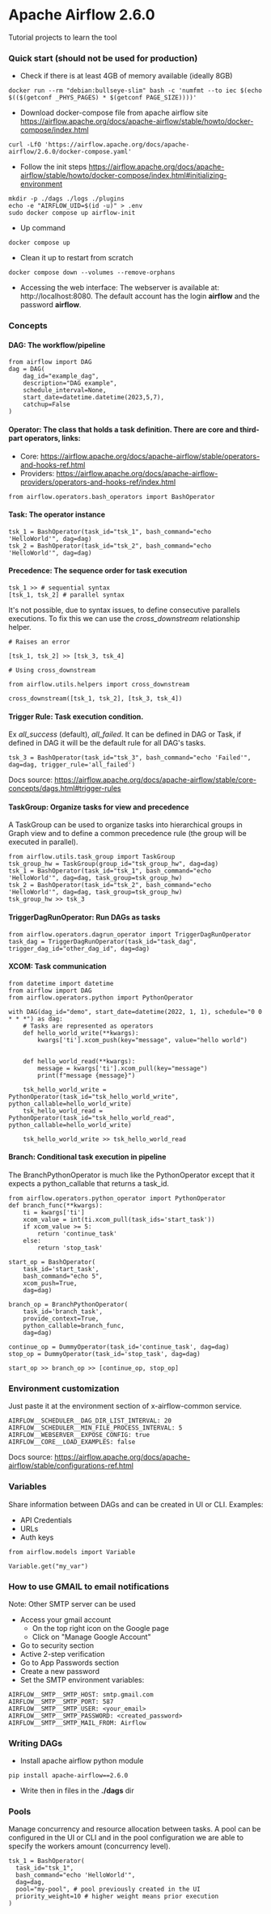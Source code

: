 # Apache Airflow 2.6.0
Tutorial projects to learn the tool
### Quick start (should not be used for production)
- Check if there is at least 4GB of memory available (ideally 8GB)
```
docker run --rm "debian:bullseye-slim" bash -c 'numfmt --to iec $(echo $(($(getconf _PHYS_PAGES) * $(getconf PAGE_SIZE))))'
```
- Download docker-compose file from apache airflow site https://airflow.apache.org/docs/apache-airflow/stable/howto/docker-compose/index.html
```
curl -LfO 'https://airflow.apache.org/docs/apache-airflow/2.6.0/docker-compose.yaml'
```
- Follow the init steps https://airflow.apache.org/docs/apache-airflow/stable/howto/docker-compose/index.html#initializing-environment
```
mkdir -p ./dags ./logs ./plugins
echo -e "AIRFLOW_UID=$(id -u)" > .env
sudo docker compose up airflow-init
```
- Up command
```
docker compose up
```
- Clean it up to restart from scratch
```
docker compose down --volumes --remove-orphans
```
- Accessing the web interface: The webserver is available at: http://localhost:8080. The default account has the login **airflow** and the password **airflow**.


### Concepts
#### DAG: The workflow/pipeline
```
from airflow import DAG
dag = DAG(
    dag_id="example_dag", 
    description="DAG example", 
    schedule_interval=None,
    start_date=datetime.datetime(2023,5,7),
    catchup=False
)
```
#### Operator: The class that holds a task definition. There are core and third-part operators, links:
- Core: https://airflow.apache.org/docs/apache-airflow/stable/operators-and-hooks-ref.html
- Providers: https://airflow.apache.org/docs/apache-airflow-providers/operators-and-hooks-ref/index.html
```
from airflow.operators.bash_operators import BashOperator
```
#### Task: The operator instance
```
tsk_1 = BashOperator(task_id="tsk_1", bash_command="echo 'HelloWorld'", dag=dag)
tsk_2 = BashOperator(task_id="tsk_2", bash_command="echo 'HelloWorld'", dag=dag)
```
#### Precedence: The sequence order for task execution
```
tsk_1 >> # sequential syntax
[tsk_1, tsk_2] # parallel syntax 
```
It's not possible, due to syntax issues, to define consecutive parallels executions.
To fix this we can use the _cross_downstream_ relationship helper.
```
# Raises an error

[tsk_1, tsk_2] >> [tsk_3, tsk_4]
```
```
# Using cross_downstream

from airflow.utils.helpers import cross_downstream

cross_downstream([tsk_1, tsk_2], [tsk_3, tsk_4])

```
#### Trigger Rule: Task execution condition. 
Ex _all_success_ (default), _all_failed_. It can be defined in DAG or Task, if defined in DAG it will be the default rule for all DAG's tasks.
```
tsk_3 = BashOperator(task_id="tsk_3", bash_command="echo 'Failed'", dag=dag, trigger_rule='all_failed')
```
Docs source: https://airflow.apache.org/docs/apache-airflow/stable/core-concepts/dags.html#trigger-rules

#### TaskGroup: Organize tasks for view and precedence 
A TaskGroup can be used to organize tasks into hierarchical groups in Graph view and to define a common precedence rule 
(the group will be executed in parallel).
```
from airflow.utils.task_group import TaskGroup
tsk_group_hw = TaskGroup(group_id="tsk_group_hw", dag=dag)
tsk_1 = BashOperator(task_id="tsk_1", bash_command="echo 'HelloWorld'", dag=dag, task_group=tsk_group_hw)
tsk_2 = BashOperator(task_id="tsk_2", bash_command="echo 'HelloWorld'", dag=dag, task_group=tsk_group_hw)
tsk_group_hw >> tsk_3
```
#### TriggerDagRunOperator: Run DAGs as tasks
```
from airflow.operators.dagrun_operator import TriggerDagRunOperator
task_dag = TriggerDagRunOperator(task_id="task_dag", trigger_dag_id="other_dag_id", dag=dag)
```
#### XCOM: Task communication
```
from datetime import datetime
from airflow import DAG
from airflow.operators.python import PythonOperator

with DAG(dag_id="demo", start_date=datetime(2022, 1, 1), schedule="0 0 * * *") as dag:
    # Tasks are represented as operators
    def hello_world_write(**kwargs):
        kwargs['ti'].xcom_push(key="message", value="hello world")
    
    
    def hello_world_read(**kwargs):
        message = kwargs['ti'].xcom_pull(key="message")
        print(f"message {message}")
    
    tsk_hello_world_write = PythonOperator(task_id="tsk_hello_world_write", python_callable=hello_world_write)
    tsk_hello_world_read = PythonOperator(task_id="tsk_hello_world_read", python_callable=hello_world_write)

    tsk_hello_world_write >> tsk_hello_world_read
```
#### Branch: Conditional task execution in pipeline
The BranchPythonOperator is much like the PythonOperator except that it expects a python_callable that returns a task_id.
```
from airflow.operators.python_operator import PythonOperator
def branch_func(**kwargs):
    ti = kwargs['ti']
    xcom_value = int(ti.xcom_pull(task_ids='start_task'))
    if xcom_value >= 5:
        return 'continue_task'
    else:
        return 'stop_task'

start_op = BashOperator(
    task_id='start_task',
    bash_command="echo 5",
    xcom_push=True,
    dag=dag)

branch_op = BranchPythonOperator(
    task_id='branch_task',
    provide_context=True,
    python_callable=branch_func,
    dag=dag)

continue_op = DummyOperator(task_id='continue_task', dag=dag)
stop_op = DummyOperator(task_id='stop_task', dag=dag)

start_op >> branch_op >> [continue_op, stop_op]
```

### Environment customization
Just paste it at the environment section of x-airflow-common service.
```
AIRFLOW__SCHEDULER__DAG_DIR_LIST_INTERVAL: 20
AIRFLOW__SCHEDULER__MIN_FILE_PROCESS_INTERVAL: 5
AIRFLOW__WEBSERVER__EXPOSE_CONFIG: true
AIRFLOW__CORE__LOAD_EXAMPLES: false
```
Docs source: https://airflow.apache.org/docs/apache-airflow/stable/configurations-ref.html

### Variables
Share information between DAGs and can be created in UI or CLI. Examples:
- API Credentials
- URLs
- Auth keys
```
from airflow.models import Variable

Variable.get("my_var")
```
### How to use GMAIL to email notifications
Note: Other SMTP server can be used
- Access your gmail account
  - On the top right icon on the Google page
  - Click on "Manage Google Account"
- Go to security section
- Active 2-step verification
- Go to App Passwords section
- Create a new password
- Set the SMTP environment variables:
```
AIRFLOW__SMTP__SMTP_HOST: smtp.gmail.com
AIRFLOW__SMTP__SMTP_PORT: 587
AIRFLOW__SMTP__SMTP_USER: <your_email>
AIRFLOW__SMTP__SMTP_PASSWORD: <created_password>
AIRFLOW__SMTP__SMTP_MAIL_FROM: Airflow
```

### Writing DAGs  
- Install apache airflow python module
```
pip install apache-airflow==2.6.0
```
- Write then in files in the **./dags** dir

### Pools
Manage concurrency and resource allocation between tasks. 
A pool can be configured in the UI or CLI and in the pool configuration we are able to specify the workers amount (concurrency level).
```
tsk_1 = BashOperator(
  task_id="tsk_1", 
  bash_command="echo 'HelloWorld'", 
  dag=dag, 
  pool="my-pool", # pool previously created in the UI
  priority_weight=10 # higher weight means prior execution
)
```
